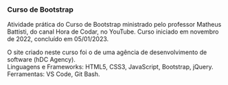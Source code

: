 ### Curso de Bootstrap
Atividade prática do Curso de Bootstrap ministrado pelo professor Matheus Battisti, do canal Hora de Codar, no YouTube. Curso iniciado em novembro de 2022, concluído em 05/01/2023.

O site criado neste curso foi o de uma agência de desenvolvimento de software (hDC Agency).<br>
Linguagens e Frameworks: HTML5, CSS3, JavaScript, Bootstrap, jQuery.<br>
Ferramentas: VS Code, Git Bash.